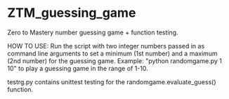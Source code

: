 # ZTM_guessing_game
Zero to Mastery number guessing game + function testing.

HOW TO USE:
Run the script with two integer numbers passed in as command line arguments to set a minimum (1st number) and a maximum (2nd number) for the guessing game.
Example: "python randomgame.py 1 10" to play a guessing game in the range of 1-10.


testrg.py contains unittest testing for the randomgame.evaluate_guess() function.
